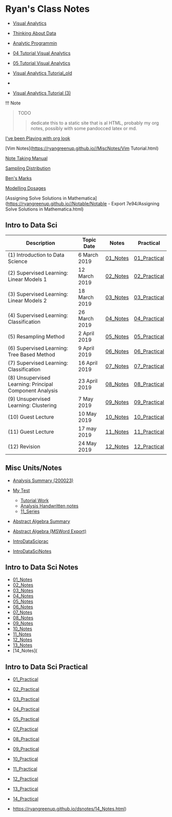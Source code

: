 <link rel="apple-touch-icon" sizes="180x180" href="/apple-touch-icon.png">
<link rel="icon" type="image/png" sizes="32x32" href="/favicon-32x32.png">
<link rel="icon" type="image/png" sizes="16x16" href="/favicon-16x16.png">
<link rel="manifest" href="/site.webmanifest">
<link rel="mask-icon" href="/safari-pinned-tab.svg" color="#5bbad5">
<meta name="msapplication-TileColor" content="#da532c">
<meta name="theme-color" content="#ffffff">

# Ryan's Class Notes

+ [Visual Analytics](https://ryangreenup.github.io/Org-Publish/VisualAnalytics.html)
+ [Thinking About Data](https://ryangreenup.github.io/Org-Publish/ThinkingAboutData.html)
+ [Analytic Programmin](https://ryangreenup.github.io/Org-Publish/analytic_programming.html)
+ [04 Tutorial Visual Analytics](https://ryangreenup.github.io/Org-Publish/04_Tutorial_Visual.html)
+ [05 Tutorial Visual Analytics](https://ryangreenup.github.io/Org-Publish/05_Multi-Dim_1.html)
 
+ [Visual Analytics Tutorial_old](https://ryangreenup.github.io/VisualAnalytics_old.html)
+ 
+ [Visual Analytics Tutorial (3)](https://ryangreenup.github.io/VisualAnalyticstut3.html)

!!! Note
> TODO
>> dedicate this to a static site that is al HTML, probably my org notes, possibly with some pandocced latex or md. 


[I've been Playing with org look](https://ryangreenup.github.io/orgtest.html)

[Vim Notes](https://ryangreenup.github.io//MiscNotes/Vim Tutorial.html)

[Note Taking Manual](https://ryangreenup.github.io//MiscNotes/manual.html)


[Sampling Distribution](https://ryangreenup.github.io/toastflip/toastflip.html)

[Ben's Marks](https://ryangreenup.github.io/benmark.html)

[Modelling Dosages](MModNotes/DiffEqDrugs.html) 

[Assigning Solve Solutions in Mathematica](https://ryangreenup.github.io//Notable/Notable - Export 7e94/Assigning Solve Solutions in Mathematica.html) 





## Intro to Data Sci

|Description| Topic Date | Notes | Practical |
|---|---|---|---|
|(1) Introduction to Data Science | 6 March 2019 |[01_Notes](https://ryangreenup.github.io/dsnotes/01_Notes.html) |[01_Practical](https://ryangreenup.github.io/dsnotes/01_Practical)|
| (2) Supervised Learning: Linear Models 1 | 12 March 2019 | [02_Notes](https://ryangreenup.github.io/dsnotes/02_Notes.html) |[02_Practical](https://ryangreenup.github.io/dsnotes/02_Practical)|
| (3) Supervised Learning: Linear Models 2 | 18 March 2019 | [03_Notes](https://ryangreenup.github.io/dsnotes/03_Notes.html) |[03_Practical](https://ryangreenup.github.io/dsnotes/03_Practical)|
| (4) Supervised Learning: Classification | 26 March 2019 | [04_Notes](https://ryangreenup.github.io/dsnotes/04_Notes.html) |[04_Practical](https://ryangreenup.github.io/dsnotes/04_Practical)|
| (5) Resampling Method | 2 April 2019 | [05_Notes](https://ryangreenup.github.io/dsnotes/05_Notes.html) |[05_Practical](https://ryangreenup.github.io/dsnotes/05_Practical)|
| (6) Supervised Learning: Tree Based Method | 9 April 2019 | [06_Notes](https://ryangreenup.github.io/dsnotes/06_Notes.html) |[06_Practical](https://ryangreenup.github.io/dsnotes/06_Practical)|
| (7) Supervised Learning: Classification | 16 April 2019 | [07_Notes](https://ryangreenup.github.io/dsnotes/07_Notes.html) |[07_Practical](https://ryangreenup.github.io/dsnotes/07_Practical)|
| (8) Unsupervised Learning: Principal Component Analysis | 23 April 2019 | [08_Notes](https://ryangreenup.github.io/dsnotes/08_Notes.html) |[08_Practical](https://ryangreenup.github.io/dsnotes/08_Practical)|
| (9) Unsupervised Learning: Clustering | 7 May 2019 | [09_Notes](https://ryangreenup.github.io/dsnotes/09_Notes.html) |[09_Practical](https://ryangreenup.github.io/dsnotes/09_Practical)|
| (10) Guest Lecture | 10 May 2019 | [10_Notes](https://ryangreenup.github.io/dsnotes/10_Notes.html) |[10_Practical](https://ryangreenup.github.io/dsnotes/10_Practical)|
| (11) Guest Lecture | 17 may 2019 | [11_Notes](https://ryangreenup.github.io/dsnotes/11_Notes.html) |[11_Practical](https://ryangreenup.github.io/dsnotes/1_Practical)|
| (12) Revision | 24 May 2019 | [12_Notes](https://ryangreenup.github.io/dsnotes/12_Notes.html) |[12_Practical](https://ryangreenup.github.io/dsnotes/12_Practical)|

## Misc Units/Notes

* [Analysis Summary (200023)](https://ryangreenup.github.io/AnalysisNotes/AnalysisNotes.html)
* [My Test](https://ryangreenup.github.io/AnalysisNotes/11s2.html)
  * [Tutorial Work](https://studentuwsedu-my.sharepoint.com/:b:/g/personal/17805315_student_westernsydney_edu_au/EU40bNwWQqJHlAXC1yLooWkB5peOaOGzb6eRCpZcyZkKyw?e=axd1lu)
  * [Analysis Handwritten notes](https://studentuwsedu-my.sharepoint.com/:b:/g/personal/17805315_student_westernsydney_edu_au/EdLlCea2Zj5Gi4rGGvCROQ8BKYT0GZ88TwNNUzfvNtXbQA?e=dJZ8bx)
  * [11_Series](https://ryangreenup.github.io/AnalysisNotes/11_Series/11s2.html)
* [Abstract Algebra Summary](https://ryangreenup.github.io/AbstractAlgebraNotes/AbstractAlgebraNotes.html)


* [Abstract Algebra (MSWord Export)](https://ryangreenup.github.io/AbstractAlgebraNotes\AbstractWordExport\AbstractWordExport.htm)

* [IntroDataSciprac](https://ryangreenup.github.io/IntroDataSci/1_Practical.html)


* [IntroDataSciNotes](https://ryangreenup.github.io/dsnotes/book/index.html)

## Intro to Data Sci Notes

- [01_Notes](https://ryangreenup.github.io/dsnotes/01_Notes.html)
- [02_Notes](https://ryangreenup.github.io/dsnotes/02_Notes.html)
- [03_Notes](https://ryangreenup.github.io/dsnotes/03_Notes.html)
- [04_Notes](https://ryangreenup.github.io/dsnotes/04_Notes.html)
- [05_Notes](https://ryangreenup.github.io/dsnotes/05_Notes.html)
- [06_Notes](https://ryangreenup.github.io/dsnotes/06_Notes.html)
- [07_Notes](https://ryangreenup.github.io/dsnotes/07_Notes.html)
- [08_Notes](https://ryangreenup.github.io/dsnotes/08_Notes.html)
- [09_Notes](https://ryangreenup.github.io/dsnotes/09_Notes.html)
- [10_Notes](https://ryangreenup.github.io/dsnotes/10_Notes.html)
- [11_Notes](https://ryangreenup.github.io/dsnotes/11_Notes.html)
- [12_Notes](https://ryangreenup.github.io/dsnotes/12_Notes.html)
- [13_Notes](https://ryangreenup.github.io/dsnotes/13_Notes.html)
- [14_Notes](

## Intro to Data Sci Practical
* [01_Practical](https://ryangreenup.github.io/dsnotes/01_Practical)
* [02_Practical](https://ryangreenup.github.io/dsnotes/02_Practical)
* [03_Practical](https://ryangreenup.github.io/dsnotes/03_Practical)
* [04_Practical](https://ryangreenup.github.io/dsnotes/04_Practical)
* [05_Practical](https://ryangreenup.github.io/dsnotes/05_Practical)
* [07_Practical](https://ryangreenup.github.io/dsnotes/07_Practical)
* [08_Practical](https://ryangreenup.github.io/dsnotes/08_Practical)
* [09_Practical](https://ryangreenup.github.io/dsnotes/09_Practical)
* [10_Practical](https://ryangreenup.github.io/dsnotes/10_Practical)
* [11_Practical](https://ryangreenup.github.io/dsnotes/11_Practical)
* [12_Practical](https://ryangreenup.github.io/dsnotes/12_Practical)
* [13_Practical](https://ryangreenup.github.io/dsnotes/13_Practical)
* [14_Practical](https://ryangreenup.github.io/dsnotes/14_Practical)

* https://ryangreenup.github.io/dsnotes/14_Notes.html)

